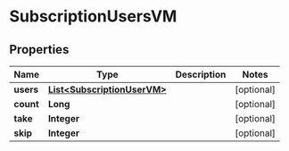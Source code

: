 

# SubscriptionUsersVM


## Properties

Name | Type | Description | Notes
------------ | ------------- | ------------- | -------------
**users** | [**List&lt;SubscriptionUserVM&gt;**](SubscriptionUserVM.md) |  |  [optional]
**count** | **Long** |  |  [optional]
**take** | **Integer** |  |  [optional]
**skip** | **Integer** |  |  [optional]



